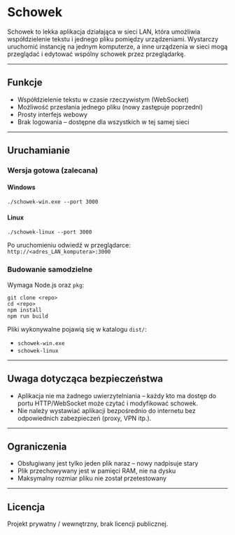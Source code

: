 # Schowek

Schowek to lekka aplikacja działająca w sieci LAN, która umożliwia współdzielenie tekstu i jednego pliku pomiędzy urządzeniami. Wystarczy uruchomić instancję na jednym komputerze, a inne urządzenia w sieci mogą przeglądać i edytować wspólny schowek przez przeglądarkę.

---

## Funkcje

* Współdzielenie tekstu w czasie rzeczywistym (WebSocket)
* Możliwość przesłania jednego pliku (nowy zastępuje poprzedni)
* Prosty interfejs webowy
* Brak logowania – dostępne dla wszystkich w tej samej sieci

---

## Uruchamianie

### Wersja gotowa (zalecana)

#### Windows

```
./schowek-win.exe --port 3000
```

#### Linux

```
./schowek-linux --port 3000
```

Po uruchomieniu odwiedź w przeglądarce: `http://<adres_LAN_komputera>:3000`

### Budowanie samodzielne

Wymaga Node.js oraz `pkg`:

```
git clone <repo>
cd <repo>
npm install
npm run build
```

Pliki wykonywalne pojawią się w katalogu `dist/`:

* `schowek-win.exe`
* `schowek-linux`

---

## Uwaga dotycząca bezpieczeństwa

* Aplikacja nie ma żadnego uwierzytelniania – każdy kto ma dostęp do portu HTTP/WebSocket może czytać i modyfikować schowek.
* Nie należy wystawiać aplikacji bezpośrednio do internetu bez odpowiednich zabezpieczeń (proxy, VPN itp.).

---

## Ograniczenia

* Obsługiwany jest tylko jeden plik naraz – nowy nadpisuje stary
* Plik przechowywany jest w pamięci RAM, nie na dysku
* Maksymalny rozmiar pliku nie został przetestowany

---

## Licencja

Projekt prywatny / wewnętrzny, brak licencji publicznej.
